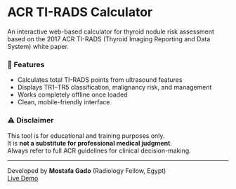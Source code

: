 # ACR TI-RADS Calculator

An interactive web-based calculator for thyroid nodule risk assessment based on the 2017 ACR TI-RADS (Thyroid Imaging Reporting and Data System) white paper.

### 🔬 Features
- Calculates total TI-RADS points from ultrasound features  
- Displays TR1–TR5 classification, malignancy risk, and management  
- Works completely offline once loaded  
- Clean, mobile-friendly interface

### ⚠️ Disclaimer
This tool is for educational and training purposes only.  
It is **not a substitute for professional medical judgment**.  
Always refer to full ACR guidelines for clinical decision-making.

---

Developed by **Mostafa Gado** (Radiology Fellow, Egypt)  
[Live Demo](https://plexura.github.io/TI-RADS-Calculator/)
